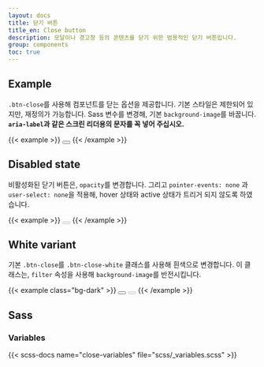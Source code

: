 ```yaml
---
layout: docs
title: 닫기 버튼
title_en: Close button
description: 모달이나 경고창 등의 콘텐츠를 닫기 위한 범용적인 닫기 버튼입니다.
group: components
toc: true
---
```


## Example

`.btn-close`를 사용해 컴포넌트를 닫는 옵션을 제공합니다. 기본 스타일은 제한되어 있지만, 재정의가 가능합니다. Sass 변수를 변경해, 기본 `background-image`를 바꿉니다. **`aria-label`과 같은 스크린 리더용의 문자를 꼭 넣어 주십시오.**


{{< example >}}
<button type="button" class="btn-close" aria-label="Close"></button>
{{< /example >}}

## Disabled state

비활성화된 닫기 버튼은, `opacity`를 변경합니다. 그리고 `pointer-events: none` 과 `user-select: none`을 적용해, hover 상태와 active 상태가 트리거 되지 않도록 하였습니다.

{{< example >}}
<button type="button" class="btn-close" disabled aria-label="Close"></button>
{{< /example >}}

## White variant

기본 `.btn-close`를 `.btn-close-white` 클래스를 사용해 흰색으로 변경합니다. 이 클래스는, `filter` 속성을 사용해 `background-image`를 반전시킵니다.

{{< example class="bg-dark" >}}
<button type="button" class="btn-close btn-close-white" aria-label="Close"></button>
<button type="button" class="btn-close btn-close-white" disabled aria-label="Close"></button>
{{< /example >}}

## Sass

### Variables

{{< scss-docs name="close-variables" file="scss/_variables.scss" >}}

